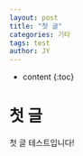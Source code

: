```yaml
---
layout: post
title: "첫 글"
categories: 기타
tags: test
author: JY
---
```


* content
{:toc}
# 첫 글

첫 글 테스트입니다!